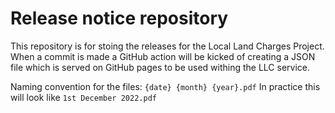 
# **Release notice repository**

This repository is for stoing the releases for the Local Land Charges Project. When a commit is made a GitHub action will be kicked of creating a JSON file which is served on GitHub pages to be used withing the LLC service.

Naming convention for the files:
`{date} {month} {year}.pdf`
In practice this will look like `1st December 2022.pdf`